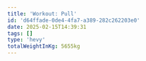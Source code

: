 ```yaml
---
title: 'Workout: Pull'
id: 'd64ffade-0de4-4fa7-a389-282c262203e0'
date: 2025-02-15T14:39:31
tags: []
type: 'hevy'
totalWeightInKg: 5655kg
---
```

